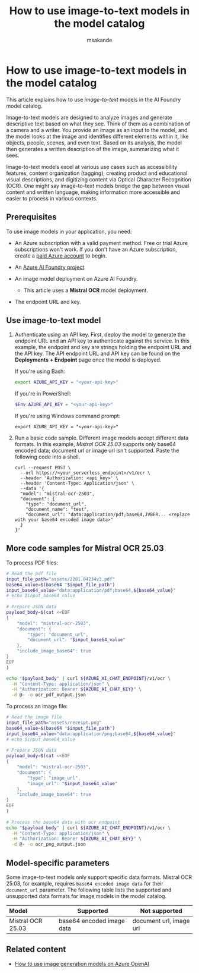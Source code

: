 ﻿---
title: How to use image-to-text models in the model catalog
titleSuffix: Azure AI Foundry
description: Learn how to use image-to-text models from the AI Foundry model catalog.
author: msakande
reviewer: frogglew
ms.service: azure-ai-model-inference
ms.topic: how-to
ms.date: 05/02/2025
ms.author: mopeakande
ms.reviewer: frogglew
ms.custom: references_regions, tool_generated
---

# How to use image-to-text models in the model catalog

This article explains how to use _image-to-text_ models in the AI Foundry model catalog. 

Image-to-text models are designed to analyze images and generate descriptive text based on what they see. Think of them as a combination of a camera and a writer. You provide an image as an input to the model, and the model looks at the image and identifies different elements within it, like objects, people, scenes, and even text. Based on its analysis, the model then generates a written description of the image, summarizing what it sees.

Image-to-text models excel at various use cases such as accessibility features, content organization (tagging), creating product and educational visual descriptions, and digitizing content via Optical Character Recognition (OCR). One might say image-to-text models bridge the gap between visual content and written language, making information more accessible and easier to process in various contexts.

## Prerequisites

To use image models in your application, you need:
 
- An Azure subscription with a valid payment method. Free or trial Azure subscriptions won't work. If you don't have an Azure subscription, create a [paid Azure account](https://azure.microsoft.com/pricing/purchase-options/pay-as-you-go) to begin.

- An [Azure AI Foundry project](create-projects.md).

- An image model deployment on Azure AI Foundry. 

  - This article uses a __Mistral OCR__ model deployment.

- The endpoint URL and key.

## Use image-to-text model

1. Authenticate using an API key. First, deploy the model to generate the endpoint URL and an API key to authenticate against the service. In this example, the endpoint and key are strings holding the endpoint URL and the API key. The API endpoint URL and API key can be found on the **Deployments + Endpoint** page once the model is deployed.

    If you're using Bash:
  
    ```bash    
    export AZURE_API_KEY = "<your-api-key>"
    ```

    If you're in PowerShell:
  
    ```powershell
    $Env:AZURE_API_KEY = "<your-api-key>"
    ```
  
    If you're using Windows command prompt:
    
    ```
    export AZURE_API_KEY = "<your-api-key>"
    ```

1. Run a basic code sample. Different image models accept different data formats. In this example, _Mistral OCR 25.03_ supports only base64 encoded data; document url or image url isn't supported. Paste the following code into a shell.
  
    ```http
    curl --request POST \
      --url https://<your_serverless_endpoint>/v1/ocr \
      --header 'Authorization: <api_key>' \
      --header 'Content-Type: Application/json' \
      --data '{
      "model": "mistral-ocr-2503",
      "document": {
        "type": "document_url",
        "document_name": "test",
        "document_url": "data:application/pdf;base64,JVBER... <replace with your base64 encoded image data>"
      }
    }'
    ```

## More code samples for Mistral OCR 25.03

To process PDF files:

```bash
# Read the pdf file
input_file_path="assets/2201.04234v3.pdf"
base64_value=$(base64 "$input_file_path")
input_base64_value="data:application/pdf;base64,${base64_value}"
# echo $input_base64_value
 
# Prepare JSON data
payload_body=$(cat <<EOF
{
    "model": "mistral-ocr-2503",
    "document": {
        "type": "document_url",
        "document_url": "$input_base64_value"
    },
    "include_image_base64": true
}
EOF
)

echo "$payload_body" | curl ${AZURE_AI_CHAT_ENDPOINT}/v1/ocr \
  -H "Content-Type: application/json" \
  -H "Authorization: Bearer ${AZURE_AI_CHAT_KEY}" \
  -d @- -o ocr_pdf_output.json
```

To process an image file:

```bash
# Read the image file
input_file_path="assets/receipt.png"
base64_value=$(base64 "$input_file_path")
input_base64_value="data:application/png;base64,${base64_value}"
# echo $input_base64_value
 
# Prepare JSON data
payload_body=$(cat <<EOF
{
    "model": "mistral-ocr-2503",
    "document": {
        "type": "image_url",
        "image_url": "$input_base64_value"
    },
    "include_image_base64": true
}
EOF
)
 
# Process the base64 data with ocr endpoint
echo "$payload_body" | curl ${AZURE_AI_CHAT_ENDPOINT}/v1/ocr \
  -H "Content-Type: application/json" \
  -H "Authorization: Bearer ${AZURE_AI_CHAT_KEY}" \
  -d @- -o ocr_png_output.json
```

## Model-specific parameters

Some image-to-text models only support specific data formats. Mistral OCR 25.03, for example, requires `base64 encoded image data` for their `document_url` parameter. The following table lists the supported and unsupported data formats for image models in the model catalog.

| Model | Supported | Not supported |
| :---- | ----- | ----- |
| Mistral OCR 25.03 | base64 encoded image data  | document url, image url |



## Related content

- [How to use image generation models on Azure OpenAI](../openai/how-to/dall-e.md)

